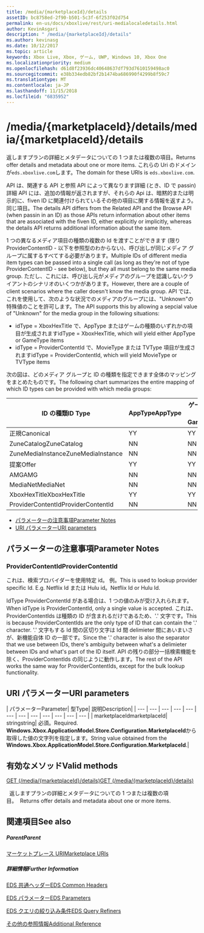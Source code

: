 ```yaml
---
title: /media/{marketplaceId}/details
assetID: bc8758ed-2f90-b501-5c3f-6f253f02d754
permalink: en-us/docs/xboxlive/rest/uri-medialocaledetails.html
author: KevinAsgari
description: " /media/{marketplaceId}/details"
ms.author: kevinasg
ms.date: 10/12/2017
ms.topic: article
keywords: Xbox Live, Xbox, ゲーム, UWP, Windows 10, Xbox One
ms.localizationpriority: medium
ms.openlocfilehash: d61d8f23936dc40648637df793d7610159498ac0
ms.sourcegitcommit: e38b334edb82bf2b1474ba686990f4299b8f59c7
ms.translationtype: MT
ms.contentlocale: ja-JP
ms.lasthandoff: 11/15/2018
ms.locfileid: "6835952"
---
```

# <a name="mediamarketplaceiddetails"></a><span data-ttu-id="66a88-104">/media/{marketplaceId}/details</span><span class="sxs-lookup"><span data-stu-id="66a88-104">/media/{marketplaceId}/details</span></span>
<span data-ttu-id="66a88-105">返しますプランの詳細とメタデータについての 1 つまたは複数の項目。</span><span class="sxs-lookup"><span data-stu-id="66a88-105">Returns offer details and metadata about one or more items.</span></span> <span data-ttu-id="66a88-106">これらの Uri のドメインが`eds.xboxlive.com`します。</span><span class="sxs-lookup"><span data-stu-id="66a88-106">The domain for these URIs is `eds.xboxlive.com`.</span></span>
 
<span data-ttu-id="66a88-107">API は、関連する API と参照 API によって異なります詳細 (とき、ID で passin) 詳細 API には、追加の情報が返されますが、それらの Api は、暗黙的または明示的に、fiven ID に関連付けられているその他の項目に関する情報を返すよう。同じ項目。</span><span class="sxs-lookup"><span data-stu-id="66a88-107">The details API differs from the Related API and the Browse API (when passin in an ID) as those APIs return information about other items that are associated with the fiven ID, either explicitly or implicitly, whereas the details API returns additional information about the same item.</span></span>
 
<span data-ttu-id="66a88-108">1 つの異なるメディア項目の種類の複数の Id を渡すことができます (限り ProviderContentID - 以下を参照型のわからない)、呼び出しが同じメディア グループに属するすべてする必要があります。</span><span class="sxs-lookup"><span data-stu-id="66a88-108">Multiple IDs of different media item types can be passed into a single call (as long as they're not of type ProviderContentID - see below), but they all must belong to the same media group.</span></span> <span data-ttu-id="66a88-109">ただし、これには、呼び出し元がメディアのグループを認識しないクライアントのシナリオのいくつかがあります。</span><span class="sxs-lookup"><span data-stu-id="66a88-109">However, there are a couple of client scenarios where the caller doesn't know the media group.</span></span> <span data-ttu-id="66a88-110">API では、これを使用して、次のような状況でのメディアのグループには、"Unknown"の特殊値のことを許可します。</span><span class="sxs-lookup"><span data-stu-id="66a88-110">The API supports this by allowing a sepcial value of "Unknown" for the media group in the following situations:</span></span>
 
   * <span data-ttu-id="66a88-111">idType = XboxHexTitle で、AppType またはゲームの種類のいずれかの項目が生成されます</span><span class="sxs-lookup"><span data-stu-id="66a88-111">idType = XboxHexTitle, which will yield either AppType or GameType items</span></span>
   * <span data-ttu-id="66a88-112">idType = ProviderContentId で、MovieType または TVType 項目が生成されます</span><span class="sxs-lookup"><span data-stu-id="66a88-112">idType = ProviderContentId, which will yield MovieType or TVType items</span></span>
  
<span data-ttu-id="66a88-113">次の図は、どのメディア グループと ID の種類を指定できます全体のマッピングをまとめたものです。</span><span class="sxs-lookup"><span data-stu-id="66a88-113">The following chart summarizes the entire mapping of which ID types can be provided with which media groups:</span></span>
 
| <span data-ttu-id="66a88-114">ID の種類</span><span class="sxs-lookup"><span data-stu-id="66a88-114">ID Type</span></span>| <span data-ttu-id="66a88-115">AppType</span><span class="sxs-lookup"><span data-stu-id="66a88-115">AppType</span></span>| <span data-ttu-id="66a88-116">ゲームの種類</span><span class="sxs-lookup"><span data-stu-id="66a88-116">GameType</span></span>| <span data-ttu-id="66a88-117">MovieType</span><span class="sxs-lookup"><span data-stu-id="66a88-117">MovieType</span></span>| <span data-ttu-id="66a88-118">MusicArtistType</span><span class="sxs-lookup"><span data-stu-id="66a88-118">MusicArtistType</span></span>| <span data-ttu-id="66a88-119">MusicType</span><span class="sxs-lookup"><span data-stu-id="66a88-119">MusicType</span></span>| <span data-ttu-id="66a88-120">TVType</span><span class="sxs-lookup"><span data-stu-id="66a88-120">TVType</span></span>| <span data-ttu-id="66a88-121">WebVideoType</span><span class="sxs-lookup"><span data-stu-id="66a88-121">WebVideoType</span></span>| <span data-ttu-id="66a88-122">Unknown</span><span class="sxs-lookup"><span data-stu-id="66a88-122">Unknown</span></span>| 
| --- | --- | --- | --- | --- | --- | --- | --- | --- | 
| <span data-ttu-id="66a88-123">正規</span><span class="sxs-lookup"><span data-stu-id="66a88-123">Canonical</span></span>| <span data-ttu-id="66a88-124">Y</span><span class="sxs-lookup"><span data-stu-id="66a88-124">Y</span></span>| <span data-ttu-id="66a88-125">Y</span><span class="sxs-lookup"><span data-stu-id="66a88-125">Y</span></span>| <span data-ttu-id="66a88-126">Y</span><span class="sxs-lookup"><span data-stu-id="66a88-126">Y</span></span>| <span data-ttu-id="66a88-127">Y</span><span class="sxs-lookup"><span data-stu-id="66a88-127">Y</span></span>| <span data-ttu-id="66a88-128">Y</span><span class="sxs-lookup"><span data-stu-id="66a88-128">Y</span></span>| <span data-ttu-id="66a88-129">Y</span><span class="sxs-lookup"><span data-stu-id="66a88-129">Y</span></span>| <span data-ttu-id="66a88-130">Y</span><span class="sxs-lookup"><span data-stu-id="66a88-130">Y</span></span>| <span data-ttu-id="66a88-131">N</span><span class="sxs-lookup"><span data-stu-id="66a88-131">N</span></span>| 
| <span data-ttu-id="66a88-132">ZuneCatalog</span><span class="sxs-lookup"><span data-stu-id="66a88-132">ZuneCatalog</span></span>| <span data-ttu-id="66a88-133">N</span><span class="sxs-lookup"><span data-stu-id="66a88-133">N</span></span>| <span data-ttu-id="66a88-134">N</span><span class="sxs-lookup"><span data-stu-id="66a88-134">N</span></span>| <span data-ttu-id="66a88-135">Y</span><span class="sxs-lookup"><span data-stu-id="66a88-135">Y</span></span>| <span data-ttu-id="66a88-136">Y</span><span class="sxs-lookup"><span data-stu-id="66a88-136">Y</span></span>| <span data-ttu-id="66a88-137">Y</span><span class="sxs-lookup"><span data-stu-id="66a88-137">Y</span></span>| <span data-ttu-id="66a88-138">Y</span><span class="sxs-lookup"><span data-stu-id="66a88-138">Y</span></span>| <span data-ttu-id="66a88-139">N</span><span class="sxs-lookup"><span data-stu-id="66a88-139">N</span></span>| <span data-ttu-id="66a88-140">N</span><span class="sxs-lookup"><span data-stu-id="66a88-140">N</span></span>| 
| <span data-ttu-id="66a88-141">ZuneMediaInstance</span><span class="sxs-lookup"><span data-stu-id="66a88-141">ZuneMediaInstance</span></span>| <span data-ttu-id="66a88-142">N</span><span class="sxs-lookup"><span data-stu-id="66a88-142">N</span></span>| <span data-ttu-id="66a88-143">N</span><span class="sxs-lookup"><span data-stu-id="66a88-143">N</span></span>| <span data-ttu-id="66a88-144">Y</span><span class="sxs-lookup"><span data-stu-id="66a88-144">Y</span></span>| <span data-ttu-id="66a88-145">N</span><span class="sxs-lookup"><span data-stu-id="66a88-145">N</span></span>| <span data-ttu-id="66a88-146">Y</span><span class="sxs-lookup"><span data-stu-id="66a88-146">Y</span></span>| <span data-ttu-id="66a88-147">Y</span><span class="sxs-lookup"><span data-stu-id="66a88-147">Y</span></span>| <span data-ttu-id="66a88-148">N</span><span class="sxs-lookup"><span data-stu-id="66a88-148">N</span></span>| <span data-ttu-id="66a88-149">N</span><span class="sxs-lookup"><span data-stu-id="66a88-149">N</span></span>| 
| <span data-ttu-id="66a88-150">提案</span><span class="sxs-lookup"><span data-stu-id="66a88-150">Offer</span></span>| <span data-ttu-id="66a88-151">Y</span><span class="sxs-lookup"><span data-stu-id="66a88-151">Y</span></span>| <span data-ttu-id="66a88-152">Y</span><span class="sxs-lookup"><span data-stu-id="66a88-152">Y</span></span>| <span data-ttu-id="66a88-153">Y</span><span class="sxs-lookup"><span data-stu-id="66a88-153">Y</span></span>| <span data-ttu-id="66a88-154">N</span><span class="sxs-lookup"><span data-stu-id="66a88-154">N</span></span>| <span data-ttu-id="66a88-155">Y</span><span class="sxs-lookup"><span data-stu-id="66a88-155">Y</span></span>| <span data-ttu-id="66a88-156">Y</span><span class="sxs-lookup"><span data-stu-id="66a88-156">Y</span></span>| <span data-ttu-id="66a88-157">N</span><span class="sxs-lookup"><span data-stu-id="66a88-157">N</span></span>| <span data-ttu-id="66a88-158">N</span><span class="sxs-lookup"><span data-stu-id="66a88-158">N</span></span>| 
| <span data-ttu-id="66a88-159">AMG</span><span class="sxs-lookup"><span data-stu-id="66a88-159">AMG</span></span>| <span data-ttu-id="66a88-160">N</span><span class="sxs-lookup"><span data-stu-id="66a88-160">N</span></span>| <span data-ttu-id="66a88-161">N</span><span class="sxs-lookup"><span data-stu-id="66a88-161">N</span></span>| <span data-ttu-id="66a88-162">N</span><span class="sxs-lookup"><span data-stu-id="66a88-162">N</span></span>| <span data-ttu-id="66a88-163">N</span><span class="sxs-lookup"><span data-stu-id="66a88-163">N</span></span>| <span data-ttu-id="66a88-164">Y</span><span class="sxs-lookup"><span data-stu-id="66a88-164">Y</span></span>| <span data-ttu-id="66a88-165">N</span><span class="sxs-lookup"><span data-stu-id="66a88-165">N</span></span>| <span data-ttu-id="66a88-166">N</span><span class="sxs-lookup"><span data-stu-id="66a88-166">N</span></span>| <span data-ttu-id="66a88-167">N</span><span class="sxs-lookup"><span data-stu-id="66a88-167">N</span></span>| 
| <span data-ttu-id="66a88-168">MediaNet</span><span class="sxs-lookup"><span data-stu-id="66a88-168">MediaNet</span></span>| <span data-ttu-id="66a88-169">N</span><span class="sxs-lookup"><span data-stu-id="66a88-169">N</span></span>| <span data-ttu-id="66a88-170">N</span><span class="sxs-lookup"><span data-stu-id="66a88-170">N</span></span>| <span data-ttu-id="66a88-171">N</span><span class="sxs-lookup"><span data-stu-id="66a88-171">N</span></span>| <span data-ttu-id="66a88-172">N</span><span class="sxs-lookup"><span data-stu-id="66a88-172">N</span></span>| <span data-ttu-id="66a88-173">Y</span><span class="sxs-lookup"><span data-stu-id="66a88-173">Y</span></span>| <span data-ttu-id="66a88-174">N</span><span class="sxs-lookup"><span data-stu-id="66a88-174">N</span></span>| <span data-ttu-id="66a88-175">N</span><span class="sxs-lookup"><span data-stu-id="66a88-175">N</span></span>| <span data-ttu-id="66a88-176">N</span><span class="sxs-lookup"><span data-stu-id="66a88-176">N</span></span>| 
| <span data-ttu-id="66a88-177">XboxHexTitle</span><span class="sxs-lookup"><span data-stu-id="66a88-177">XboxHexTitle</span></span>| <span data-ttu-id="66a88-178">Y</span><span class="sxs-lookup"><span data-stu-id="66a88-178">Y</span></span>| <span data-ttu-id="66a88-179">Y</span><span class="sxs-lookup"><span data-stu-id="66a88-179">Y</span></span>| <span data-ttu-id="66a88-180">N</span><span class="sxs-lookup"><span data-stu-id="66a88-180">N</span></span>| <span data-ttu-id="66a88-181">N</span><span class="sxs-lookup"><span data-stu-id="66a88-181">N</span></span>| <span data-ttu-id="66a88-182">N</span><span class="sxs-lookup"><span data-stu-id="66a88-182">N</span></span>| <span data-ttu-id="66a88-183">N</span><span class="sxs-lookup"><span data-stu-id="66a88-183">N</span></span>| <span data-ttu-id="66a88-184">N</span><span class="sxs-lookup"><span data-stu-id="66a88-184">N</span></span>| <span data-ttu-id="66a88-185">Y</span><span class="sxs-lookup"><span data-stu-id="66a88-185">Y</span></span>| 
| <span data-ttu-id="66a88-186">ProviderContentId</span><span class="sxs-lookup"><span data-stu-id="66a88-186">ProviderContentId</span></span>| <span data-ttu-id="66a88-187">N</span><span class="sxs-lookup"><span data-stu-id="66a88-187">N</span></span>| <span data-ttu-id="66a88-188">N</span><span class="sxs-lookup"><span data-stu-id="66a88-188">N</span></span>| <span data-ttu-id="66a88-189">Y</span><span class="sxs-lookup"><span data-stu-id="66a88-189">Y</span></span>| <span data-ttu-id="66a88-190">N</span><span class="sxs-lookup"><span data-stu-id="66a88-190">N</span></span>| <span data-ttu-id="66a88-191">N</span><span class="sxs-lookup"><span data-stu-id="66a88-191">N</span></span>| <span data-ttu-id="66a88-192">Y</span><span class="sxs-lookup"><span data-stu-id="66a88-192">Y</span></span>| <span data-ttu-id="66a88-193">N</span><span class="sxs-lookup"><span data-stu-id="66a88-193">N</span></span>| <span data-ttu-id="66a88-194">Y</span><span class="sxs-lookup"><span data-stu-id="66a88-194">Y</span></span>| 
 
  * [<span data-ttu-id="66a88-195">パラメーターの注意事項</span><span class="sxs-lookup"><span data-stu-id="66a88-195">Parameter Notes</span></span>](#ID4EEH)
  * [<span data-ttu-id="66a88-196">URI パラメーター</span><span class="sxs-lookup"><span data-stu-id="66a88-196">URI parameters</span></span>](#ID4EUH)
 
<a id="ID4EEH"></a>

 
## <a name="parameter-notes"></a><span data-ttu-id="66a88-197">パラメーターの注意事項</span><span class="sxs-lookup"><span data-stu-id="66a88-197">Parameter Notes</span></span>
 
<a id="ID4EIH"></a>

 
### <a name="providercontentid"></a><span data-ttu-id="66a88-198">ProviderContentId</span><span class="sxs-lookup"><span data-stu-id="66a88-198">ProviderContentId</span></span>
 
<span data-ttu-id="66a88-199">これは、検索プロバイダーを使用特定 id。 例。</span><span class="sxs-lookup"><span data-stu-id="66a88-199">This is used to lookup provider specific Id. E.g.</span></span> <span data-ttu-id="66a88-200">Netflix Id または Hulu id。</span><span class="sxs-lookup"><span data-stu-id="66a88-200">Netflix Id or Hulu Id.</span></span>
 
<span data-ttu-id="66a88-201">IdType ProviderContentId がある場合は、1 つの値のみが受け入れられます。</span><span class="sxs-lookup"><span data-stu-id="66a88-201">When idType is ProviderContentId, only a single value is accepted.</span></span> <span data-ttu-id="66a88-202">これは、ProviderContentIds は種類の ID が含まれるだけであるため、'.' 文字です。</span><span class="sxs-lookup"><span data-stu-id="66a88-202">This is because ProviderContentIds are the only type of ID that can contain the '.' character.</span></span> <span data-ttu-id="66a88-203">'.' 文字もする Id 間の区切り文字は Id 間 delimieter 間にあいまいさが、新機能自体 ID の一部です。</span><span class="sxs-lookup"><span data-stu-id="66a88-203">Since the '.' character is also the separator that we use between IDs, there's ambiguity between what's a delimieter between IDs and what's part of the ID itself.</span></span> <span data-ttu-id="66a88-204">API の残りの部分一括検索機能を除く、ProviderContentIds の同じように動作します。</span><span class="sxs-lookup"><span data-stu-id="66a88-204">The rest of the API works the same way for ProviderContentIds, except for the bulk lookup functionality.</span></span>
   
<a id="ID4EUH"></a>

 
## <a name="uri-parameters"></a><span data-ttu-id="66a88-205">URI パラメーター</span><span class="sxs-lookup"><span data-stu-id="66a88-205">URI parameters</span></span>
 
| <span data-ttu-id="66a88-206">パラメーター</span><span class="sxs-lookup"><span data-stu-id="66a88-206">Parameter</span></span>| <span data-ttu-id="66a88-207">型</span><span class="sxs-lookup"><span data-stu-id="66a88-207">Type</span></span>| <span data-ttu-id="66a88-208">説明</span><span class="sxs-lookup"><span data-stu-id="66a88-208">Description</span></span>| 
| --- | --- | --- | --- | --- | --- | --- | --- | --- | --- | --- | --- | 
| <span data-ttu-id="66a88-209">marketplaceId</span><span class="sxs-lookup"><span data-stu-id="66a88-209">marketplaceId</span></span>| <span data-ttu-id="66a88-210">string</span><span class="sxs-lookup"><span data-stu-id="66a88-210">string</span></span>| <span data-ttu-id="66a88-211">必須。</span><span class="sxs-lookup"><span data-stu-id="66a88-211">Required.</span></span> <span data-ttu-id="66a88-212"><b>Windows.Xbox.ApplicationModel.Store.Configuration.MarketplaceId</b>から取得した値の文字列を指定します。</span><span class="sxs-lookup"><span data-stu-id="66a88-212">String value obtained from the <b>Windows.Xbox.ApplicationModel.Store.Configuration.MarketplaceId</b>.</span></span>| 
  
<a id="ID4EWAAC"></a>

 
## <a name="valid-methods"></a><span data-ttu-id="66a88-213">有効なメソッド</span><span class="sxs-lookup"><span data-stu-id="66a88-213">Valid methods</span></span>

[<span data-ttu-id="66a88-214">GET (/media/{marketplaceId}/details)</span><span class="sxs-lookup"><span data-stu-id="66a88-214">GET (/media/{marketplaceId}/details)</span></span>](uri-medialocaledetailsget.md)

<span data-ttu-id="66a88-215">&nbsp;&nbsp;返しますプランの詳細とメタデータについての 1 つまたは複数の項目。</span><span class="sxs-lookup"><span data-stu-id="66a88-215">&nbsp;&nbsp;Returns offer details and metadata about one or more items.</span></span> 
 
<a id="ID4EABAC"></a>

 
## <a name="see-also"></a><span data-ttu-id="66a88-216">関連項目</span><span class="sxs-lookup"><span data-stu-id="66a88-216">See also</span></span>
 
<a id="ID4ECBAC"></a>

 
##### <a name="parent"></a><span data-ttu-id="66a88-217">Parent</span><span class="sxs-lookup"><span data-stu-id="66a88-217">Parent</span></span> 

[<span data-ttu-id="66a88-218">マーケットプレース URI</span><span class="sxs-lookup"><span data-stu-id="66a88-218">Marketplace URIs</span></span>](atoc-reference-marketplace.md)

  
<a id="ID4EMBAC"></a>

 
##### <a name="further-information"></a><span data-ttu-id="66a88-219">詳細情報</span><span class="sxs-lookup"><span data-stu-id="66a88-219">Further Information</span></span> 

[<span data-ttu-id="66a88-220">EDS 共通ヘッダー</span><span class="sxs-lookup"><span data-stu-id="66a88-220">EDS Common Headers</span></span>](../../additional/edscommonheaders.md)

 [<span data-ttu-id="66a88-221">EDS パラメーター</span><span class="sxs-lookup"><span data-stu-id="66a88-221">EDS Parameters</span></span>](../../additional/edsparameters.md)

 [<span data-ttu-id="66a88-222">EDS クエリの絞り込み条件</span><span class="sxs-lookup"><span data-stu-id="66a88-222">EDS Query Refiners</span></span>](../../additional/edsqueryrefiners.md)

 [<span data-ttu-id="66a88-223">その他の参照情報</span><span class="sxs-lookup"><span data-stu-id="66a88-223">Additional Reference</span></span>](../../additional/atoc-xboxlivews-reference-additional.md)

   